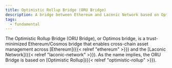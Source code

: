 ```yaml
---
title: Optimistic Rollup Bridge (ORU Bridge)
description: A bridge between Ethereum and Laconic Network based on Optimistic Rollup
tags:
  - fundamental
---
```


The Optimistic Rollup Bridge (ORU Bridge), or Optimos bridge, is a trust-minimized Ethereum/Cosmos bridge that enables cross-chain asset management across [Ethereum]({{< relref "ethereum" >}}) and the [Laconic Network]({{< relref "laconic-network" >}}). As the name implies, the ORU Bridge is based on [Optimistic Rollup]({{< relref "optimistic-rollup" >}}).
